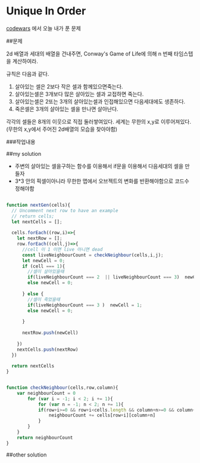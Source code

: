 Unique In Order
=============================================
[codewars](www.codewars.com) 에서 오늘 내가 푼 문제

##문제

2d 배열과 세대의 배열을 건내주면, Conway's Game of Life에 의해 n 번째 타임스텝을 계산하여라.

규칙은 다음과 같다.
1. 살아있는 셀은 2보다 작은 셀과 함께있으면죽는다. 
2. 살아있는셀은 3개보다 많은 살아있는 셀과 교접하면 죽는다.
3. 살아있는셀은  2또는 3개의 살아있는셀과 인접해있으면 다음세대에도 생존하다.
4. 죽은셀은 3개의 살아있는 셀을 만나면 살아난다.

각각의 셀들은 8개의 이웃으로 직접 둘러쌓여있다. 세계는 무한의 x,y로 이루어져있다.(무한의 x,y에서 주어진 2d배열의 모습을 찾아야함)




###작업내용
 




##my solution


- 주변의 살아있는 셀을구하는 함수를 이용해서 if문을 이용해서 다음세대의 셀을 만들자 
- 3*3 안의 픽셀이아니라 무한한 맵에서 오브젝트의 변화를 반환해야함으로 코드수정해야함

```javascript

function nextGen(cells){
  // Uncomment next row to have an example
  // return cells;
  let nextCells = [];
  
  cells.forEach((row,i)=>{    
    let nextRow = [];
    row.forEach((cell,j)=>{
      //cell 이 1 이면 live 아니면 dead
      const liveNeighbourCount = checkNeighbour(cells,i,j);
      let newCell = 0;
      if (cell === 1){
        //셀이 살아있을때
        if(liveNeighbourCount === 2  || liveNeighbourCount === 3)  newCell = 1;
        else newCell = 0;
      
      } else {
        //셀이 죽었을때
        if(liveNeighbourCount === 3 )  newCell = 1;
        else newCell = 0;
      
      }
         
      nextRow.push(newCell)
      
    })
    nextCells.push(nextRow)
  })
  
  return nextCells
}


function checkNeighbour(cells,row,column){
    var neighbourCount = 0 
        for (var i = -1; i < 2; i += 1){
            for (var n = -1; n < 2; n += 1){
            if(row+i>=0 && row+i<cells.length && column+n>=0 && column+n<cells[0].length&&( i != 0 || n != 0)){
                neighbourCount += cells[row+i][column+n] 
            } 
        }
    }
    return neighbourCount 
}
```




##other solution



```javascript

  

```